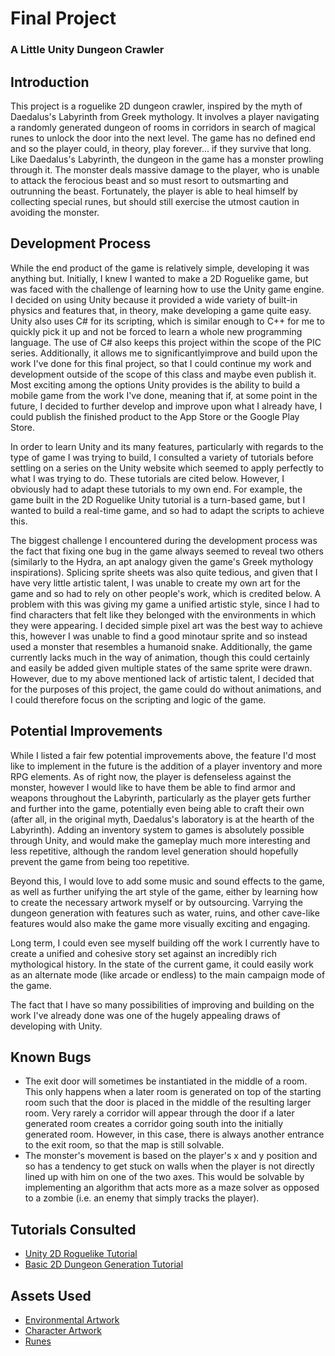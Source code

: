 # Final Project
### A Little Unity Dungeon Crawler

## Introduction
This project is a roguelike 2D dungeon crawler, inspired by the myth of Daedalus's Labyrinth from Greek mythology. It involves a player
navigating a randomly generated dungeon of rooms in corridors in search of magical runes to unlock the door into the next level. The game
has no defined end and so the player could, in theory, play forever... if they survive that long. Like Daedalus's Labyrinth, the dungeon
in the game has a monster prowling through it. The monster deals massive damage to the player, who is unable to attack the ferocious beast
and so must resort to outsmarting and outrunning the beast. Fortunately, the player is able to heal himself by collecting special runes,
but should still exercise the utmost caution in avoiding the monster.

## Development Process
While the end product of the game is relatively simple, developing it was anything but. Initially, I knew I wanted to make a 2D Roguelike
game, but was faced with the challenge of learning how to use the Unity game engine. I decided on using Unity because it provided a wide
variety of built-in physics and features that, in theory, make developing a game quite easy. Unity also uses C# for its scripting, which
is similar enough to C++ for me to quickly pick it up and not be forced to learn a whole new programming language. The use of C# also keeps
this project within the scope of the PIC series. Additionally, it allows me to significantlyimprove and build upon the work I've done for 
this final project, so that I could continue my work and development outside of the scope of this class and maybe even publish it. Most 
exciting among the options Unity provides is the ability to build a mobile game from the work I've done, meaning that if, at some point in 
the future, I decided to further develop and improve upon what I already have, I could publish the finished product to the App Store or the
Google Play Store.

In order to learn Unity and its many features, particularly with regards to the type of game I was trying to build, I consulted a variety
of tutorials before settling on a series on the Unity website which seemed to apply perfectly to what I was trying to do. These tutorials
are cited below. However, I obviously had to adapt these tutorials to my own end. For example, the game built in the 2D Roguelike Unity 
tutorial is a turn-based game, but I wanted to build a real-time game, and so had to adapt the scripts to achieve this.

The biggest challenge I encountered during the development process was the fact that fixing one bug in the game always seemed to reveal
two others (similarly to the Hydra, an apt analogy given the game's Greek mythology inspirations). Splicing sprite sheets was also quite
tedious, and given that I have very little artistic talent, I was unable to create my own art for the game and so had to rely on other
people's work, which is credited below. A problem with this was giving my game a unified artistic style, since I had to find characters
that felt like they belonged with the environments in which they were appearing. I decided simple pixel art was the best way to achieve
this, however I was unable to find a good minotaur sprite and so instead used a monster that resembles a humanoid snake. Additionally,
the game currently lacks much in the way of animation, though this could certainly and easily be added given multiple states of the same
sprite were drawn. However, due to my above mentioned lack of artistic talent, I decided that for the purposes of this project, the game
could do without animations, and I could therefore focus on the scripting and logic of the game.

## Potential Improvements
While I listed a fair few potential improvements above, the feature I'd most like to implement in the future is the addition of a player
inventory and more RPG elements. As of right now, the player is defenseless against the monster, however I would like to have them be
able to find armor and weapons throughout the Labyrinth, particularly as the player gets further and further into the game, potentially 
even being able to craft their own (after all, in the original myth, Daedalus's laboratory is at the hearth of the Labyrinth). Adding an
inventory system to games is absolutely possible through Unity, and would make the gameplay much more interesting and less repetitive,
although the random level generation should hopefully prevent the game from being too repetitive.

Beyond this, I would love to add some music and sound effects to the game, as well as further unifying the art style of the game, either
by learning how to create the necessary artwork myself or by outsourcing. Varrying the dungeon generation with features such as water,
ruins, and other cave-like features would also make the game more visually exciting and engaging.

Long term, I could even see myself building off the work I currently have to create a unified and cohesive story set against an incredibly
rich mythological history. In the state of the current game, it could easily work as an alternate mode (like arcade or endless) to the main
campaign mode of the game.

The fact that I have so many possibilities of improving and building on the work I've already done was one of the hugely appealing draws
of developing with Unity.

## Known Bugs
- The exit door will sometimes be instantiated in the middle of a room. This only happens when a later room is generated on top of the
starting room such that the door is placed in the middle of the resulting larger room. Very rarely a corridor will appear through the
door if a later generated room creates a corridor going south into the initially generated room. However, in this case, there is always
another entrance to the exit room, so that the map is still solvable.
- The monster's movement is based on the player's x and y position and so has a tendency to get stuck on walls when the player is not
directly lined up with him on one of the two axes. This would be solvable by implementing an algorithm that acts more as a maze solver
as opposed to a zombie (i.e. an enemy that simply tracks the player).

## Tutorials Consulted
- [Unity 2D Roguelike Tutorial](https://unity3d.com/learn/tutorials/s/2d-roguelike-tutorial)
- [Basic 2D Dungeon Generation Tutorial](https://unity3d.com/learn/tutorials/topics/scripting/basic-2d-dungeon-generation)

## Assets Used
- [Environmental Artwork](https://kenney.nl/assets/roguelike-caves-dungeons)
- [Character Artwork](https://kenney.nl/assets/roguelike-characters)
- [Runes](https://kenney.nl/assets/rune-pack)
